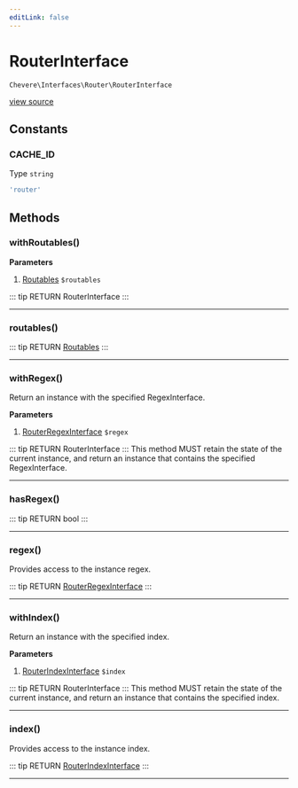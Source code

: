 ```yaml
---
editLink: false
---
```


# RouterInterface

`Chevere\Interfaces\Router\RouterInterface`

[view source](https://github.com/chevere/chevere/blob/master/interfaces/Router/RouterInterface.php)

## Constants

### CACHE_ID

Type `string`

```php
'router'
```

## Methods

### withRoutables()

**Parameters**

1. [Routables](../../Components/Router/Routables.md) `$routables`

::: tip RETURN
RouterInterface
:::

---

### routables()

::: tip RETURN
[Routables](../../Components/Router/Routables.md)
:::

---

### withRegex()

Return an instance with the specified RegexInterface.

**Parameters**

1. [RouterRegexInterface](./RouterRegexInterface.md) `$regex`

::: tip RETURN
RouterInterface
:::
This method MUST retain the state of the current instance, and return
an instance that contains the specified RegexInterface.

---

### hasRegex()

::: tip RETURN
bool
:::

---

### regex()

Provides access to the instance regex.

::: tip RETURN
[RouterRegexInterface](./RouterRegexInterface.md)
:::

---

### withIndex()

Return an instance with the specified index.

**Parameters**

1. [RouterIndexInterface](./RouterIndexInterface.md) `$index`

::: tip RETURN
RouterInterface
:::
This method MUST retain the state of the current instance, and return
an instance that contains the specified index.

---

### index()

Provides access to the instance index.

::: tip RETURN
[RouterIndexInterface](./RouterIndexInterface.md)
:::

---

